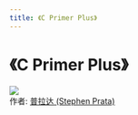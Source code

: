 ```yaml
---
title: 《C Primer Plus》
---
```

# 《C Primer Plus》
![](https://img1.doubanio.com/view/subject/l/public/s29438897.jpg)  
作者: [普拉达 (Stephen Prata)]()